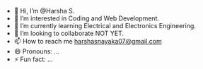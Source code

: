 - 👋 Hi, I’m @Harsha S.
- 👀 I’m interested in Coding and Web Development.
- 🌱 I’m currently learning Electrical and Electronics Engineering.
- 💞️ I’m looking to collaborate NOT YET.
- 📫 How to reach me harshasnayaka07@gmail.com
- 😄 Pronouns: ...
- ⚡ Fun fact: ...

<!---
harshasnayaka/harshasnayaka is a ✨ special ✨ repository because its `README.md` (this file) appears on your GitHub profile.
You can click the Preview link to take a look at your changes.
--->
